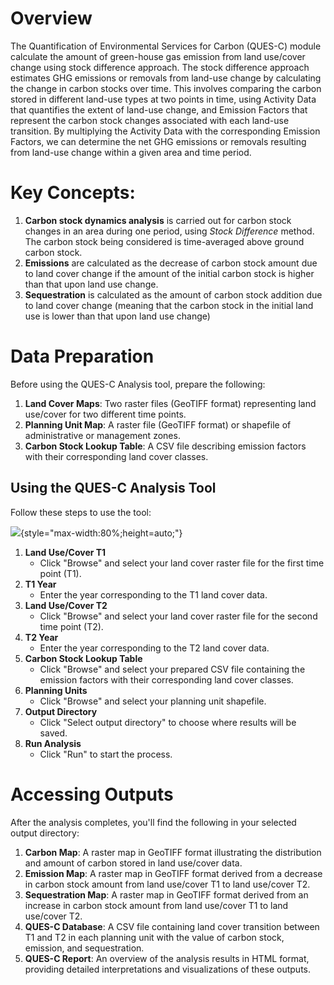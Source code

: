 # Overview

The Quantification of Environmental Services for Carbon (QUES-C) module calculate the amount of green-house gas emission from land use/cover change using stock difference approach. The stock difference approach estimates GHG emissions or removals from land-use change by calculating the change in carbon stocks over time. This involves comparing the carbon stored in different land-use types at two points in time, using Activity Data that quantifies the extent of land-use change, and Emission Factors that represent the carbon stock changes associated with each land-use transition. By multiplying the Activity Data with the corresponding Emission Factors, we can determine the net GHG emissions or removals resulting from land-use change within a given area and time period.

# Key Concepts:

1.  **Carbon stock dynamics analysis** is carried out for carbon stock changes in an area during one period, using *Stock Difference* method. The carbon stock being considered is time-averaged above ground carbon stock.
2.  **Emissions** are calculated as the decrease of carbon stock amount due to land cover change if the amount of the initial carbon stock is higher than that upon land use change.
3.  **Sequestration** is calculated as the amount of carbon stock addition due to land cover change (meaning that the carbon stock in the initial land use is lower than that upon land use change)

# Data Preparation

Before using the QUES-C Analysis tool, prepare the following:

1.  **Land Cover Maps**: Two raster files (GeoTIFF format) representing land use/cover for two different time points.
2.  **Planning Unit Map**: A raster file (GeoTIFF format) or shapefile of administrative or management zones.
3.  **Carbon Stock Lookup Table**: A CSV file describing emission factors with their corresponding land cover classes.

## Using the QUES-C Analysis Tool

Follow these steps to use the tool:

![](quesc.gif){style="max-width:80%;height=auto;"}

1.  **Land Use/Cover T1**
    -   Click "Browse" and select your land cover raster file for the first time point (T1).
2.  **T1 Year**
    -   Enter the year corresponding to the T1 land cover data.
3.  **Land Use/Cover T2**
    -   Click "Browse" and select your land cover raster file for the second time point (T2).
4.  **T2 Year**
    -   Enter the year corresponding to the T2 land cover data.
5.  **Carbon Stock Lookup Table**
    -   Click "Browse" and select your prepared CSV file containing the emission factors with their corresponding land cover classes.
6.  **Planning Units**
    -   Click "Browse" and select your planning unit shapefile.
7.  **Output Directory**
    -   Click "Select output directory" to choose where results will be saved.
8.  **Run Analysis**
    -   Click "Run" to start the process.

# Accessing Outputs

After the analysis completes, you'll find the following in your selected output directory:

1.  **Carbon Map**: A raster map in GeoTIFF format illustrating the distribution and amount of carbon stored in land use/cover data.
2.  **Emission Map**: A raster map in GeoTIFF format derived from a decrease in carbon stock amount from land use/cover T1 to land use/cover T2.
3.  **Sequestration Map**: A raster map in GeoTIFF format derived from an increase in carbon stock amount from land use/cover T1 to land use/cover T2.
4.  **QUES-C Database**: A CSV file containing land cover transition between T1 and T2 in each planning unit with the value of carbon stock, emission, and sequestration.
5.  **QUES-C Report**: An overview of the analysis results in HTML format, providing detailed interpretations and visualizations of these outputs.
